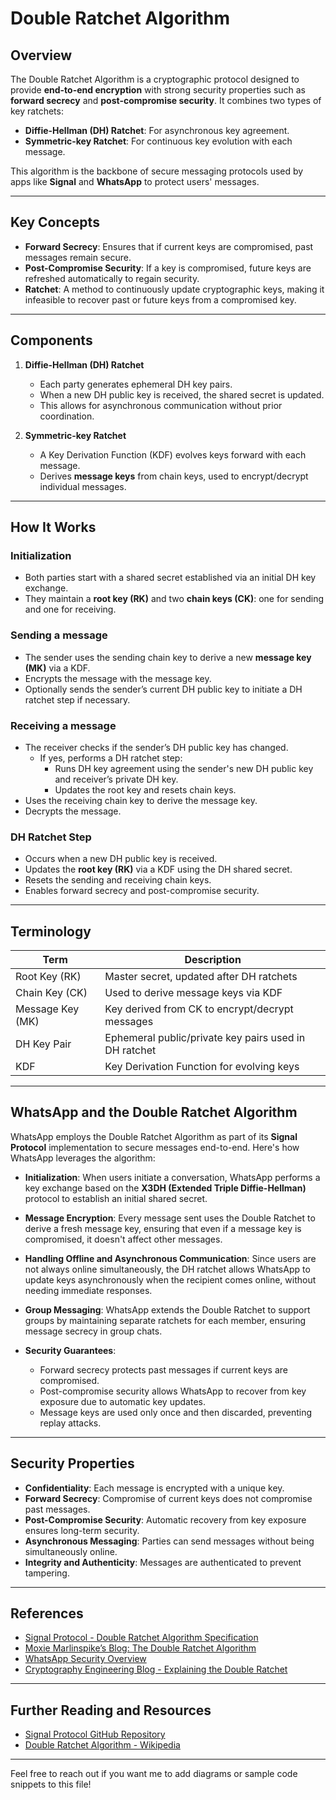 # Double Ratchet Algorithm

## Overview
The Double Ratchet Algorithm is a cryptographic protocol designed to provide **end-to-end encryption** with strong security properties such as **forward secrecy** and **post-compromise security**. It combines two types of key ratchets:

- **Diffie-Hellman (DH) Ratchet**: For asynchronous key agreement.
- **Symmetric-key Ratchet**: For continuous key evolution with each message.

This algorithm is the backbone of secure messaging protocols used by apps like **Signal** and **WhatsApp** to protect users' messages.

---

## Key Concepts

- **Forward Secrecy**: Ensures that if current keys are compromised, past messages remain secure.
- **Post-Compromise Security**: If a key is compromised, future keys are refreshed automatically to regain security.
- **Ratchet**: A method to continuously update cryptographic keys, making it infeasible to recover past or future keys from a compromised key.

---

## Components

1. **Diffie-Hellman (DH) Ratchet**
   - Each party generates ephemeral DH key pairs.
   - When a new DH public key is received, the shared secret is updated.
   - This allows for asynchronous communication without prior coordination.

2. **Symmetric-key Ratchet**
   - A Key Derivation Function (KDF) evolves keys forward with each message.
   - Derives **message keys** from chain keys, used to encrypt/decrypt individual messages.

---

## How It Works

### Initialization
- Both parties start with a shared secret established via an initial DH key exchange.
- They maintain a **root key (RK)** and two **chain keys (CK)**: one for sending and one for receiving.

### Sending a message
- The sender uses the sending chain key to derive a new **message key (MK)** via a KDF.
- Encrypts the message with the message key.
- Optionally sends the sender’s current DH public key to initiate a DH ratchet step if necessary.

### Receiving a message
- The receiver checks if the sender’s DH public key has changed.
  - If yes, performs a DH ratchet step:
    - Runs DH key agreement using the sender's new DH public key and receiver’s private DH key.
    - Updates the root key and resets chain keys.
- Uses the receiving chain key to derive the message key.
- Decrypts the message.

### DH Ratchet Step
- Occurs when a new DH public key is received.
- Updates the **root key (RK)** via a KDF using the DH shared secret.
- Resets the sending and receiving chain keys.
- Enables forward secrecy and post-compromise security.

---

## Terminology

| Term             | Description                                |
|------------------|--------------------------------------------|
| Root Key (RK)    | Master secret, updated after DH ratchets  |
| Chain Key (CK)   | Used to derive message keys via KDF        |
| Message Key (MK) | Key derived from CK to encrypt/decrypt messages |
| DH Key Pair      | Ephemeral public/private key pairs used in DH ratchet |
| KDF              | Key Derivation Function for evolving keys  |

---

## WhatsApp and the Double Ratchet Algorithm

WhatsApp employs the Double Ratchet Algorithm as part of its **Signal Protocol** implementation to secure messages end-to-end. Here's how WhatsApp leverages the algorithm:

- **Initialization**: When users initiate a conversation, WhatsApp performs a key exchange based on the **X3DH (Extended Triple Diffie-Hellman)** protocol to establish an initial shared secret.

- **Message Encryption**: Every message sent uses the Double Ratchet to derive a fresh message key, ensuring that even if a message key is compromised, it doesn't affect other messages.

- **Handling Offline and Asynchronous Communication**: Since users are not always online simultaneously, the DH ratchet allows WhatsApp to update keys asynchronously when the recipient comes online, without needing immediate responses.

- **Group Messaging**: WhatsApp extends the Double Ratchet to support groups by maintaining separate ratchets for each member, ensuring message secrecy in group chats.

- **Security Guarantees**:
  - Forward secrecy protects past messages if current keys are compromised.
  - Post-compromise security allows WhatsApp to recover from key exposure due to automatic key updates.
  - Message keys are used only once and then discarded, preventing replay attacks.

---

## Security Properties

- **Confidentiality**: Each message is encrypted with a unique key.
- **Forward Secrecy**: Compromise of current keys does not compromise past messages.
- **Post-Compromise Security**: Automatic recovery from key exposure ensures long-term security.
- **Asynchronous Messaging**: Parties can send messages without being simultaneously online.
- **Integrity and Authenticity**: Messages are authenticated to prevent tampering.

---

## References

- [Signal Protocol - Double Ratchet Algorithm Specification](https://signal.org/docs/specifications/doubleratchet/)
- [Moxie Marlinspike’s Blog: The Double Ratchet Algorithm](https://signal.org/blog/the-double-ratchet-algorithm/)
- [WhatsApp Security Overview](https://www.whatsapp.com/security/)
- [Cryptography Engineering Blog - Explaining the Double Ratchet](https://blog.cryptographyengineering.com/2016/03/17/double-ratchet-algorithm/)

---

## Further Reading and Resources

- [Signal Protocol GitHub Repository](https://github.com/signalapp/libsignal-protocol-c)
- [Double Ratchet Algorithm - Wikipedia](https://en.wikipedia.org/wiki/Double_Ratchet_Algorithm)

---

Feel free to reach out if you want me to add diagrams or sample code snippets to this file!
